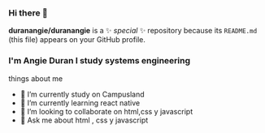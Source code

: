 ### Hi there 👋


**duranangie/duranangie** is a ✨ _special_ ✨ repository because its `README.md` (this file) appears on your GitHub profile.
### **I'm Angie Duran** I study systems engineering


things about me

- 🔭 I’m currently study on Campusland
- 🌱 I’m currently learning react native
- 👯 I’m looking to collaborate on html,css y javascript
- 💬 Ask me about html , css y javascript

